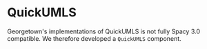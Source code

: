 # QuickUMLS

Georgetown's implementations of QuickUMLS is not fully Spacy 3.0 compatible. We therefore developed a `QuickUMLS` component.
